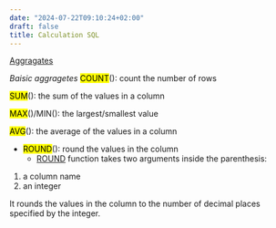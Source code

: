 ```yaml
---
date: "2024-07-22T09:10:24+02:00"
draft: false
title: Calculation SQL
---
```


[Aggragates](/Notes/posts/SQL/Aggregates)

*Baisic aggragetes* <mark class="hltr-pink">COUNT</mark>(): count the
number of rows

<mark class="hltr-pink">SUM</mark>(): the sum of the values in a column

<mark class="hltr-pink">MAX</mark>()/MIN(): the largest/smallest value

<mark class="hltr-pink">AVG</mark>(): the average of the values in a
column

-   <mark class="hltr-pink">ROUND</mark>(): round the values in the
    column
    -   [ROUND](https://www.codecademy.com/resources/docs/sql/commands/round?page_ref:%20catalog) function
        takes two arguments inside the parenthesis:

1.  a column name
2.  an integer

It rounds the values in the column to the number of decimal places
specified by the integer.
